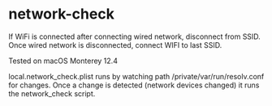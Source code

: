 # network-check
If WiFi is connected after connecting wired network, disconnect from SSID. Once wired network is disconnected, connect WIFI to last SSID.

Tested on macOS Monterey 12.4

local.network_check.plist runs by watching path /private/var/run/resolv.conf for changes. Once a change is detected (network devices changed) it runs the network_check script. 

